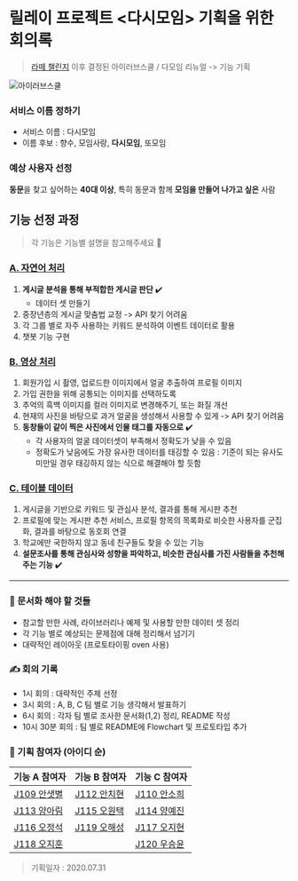 # 릴레이 프로젝트 <다시모임> 기획을 위한 회의록

> [라떼 챌린지](https://github.com/boostcamp-2020/relay_04/blob/master/planning/Latte_challenge.md) 이후 결정된 아이러브스쿨 / 다모임 리뉴얼 -> 기능 기획

![아이러브스쿨](https://user-images.githubusercontent.com/43198553/89040405-b2f59380-d37e-11ea-98d9-496d045f6228.png)

### 서비스 이름 정하기
- 서비스 이름 : 다시모임
- 이름 후보 : 향수, 모임사랑, **다시모임**, 또모임

### 예상 사용자 선정
**동문**을 찾고 싶어하는 **40대 이상**, 특히 동문과 함께 **모임을 만들어 나가고 싶은** 사람


## 기능 선정 과정
> 각 기능은 기능별 설명을 참고해주세요 🙌

### [A. 자연어 처리](https://github.com/boostcamp-2020/relay_04/blob/master/planning/Feature_A.md)
1. **게시글 분석을 통해 부적합한 게시글 판단** ✔️
    - 데이터 셋 만들기
2. 중장년층의 게시글 맞춤법 교정 -> API 찾기 어려움
3. 각 그룹 별로 자주 사용하는 키워드 분석하여 이벤트 데이터로 활용
4. 챗봇 기능 구현


### [B. 영상 처리](https://github.com/boostcamp-2020/relay_04/blob/master/planning/Feature_B.md)
1. 회원가입 시 촬영, 업로드한 이미지에서 얼굴 추출하여 프로필 이미지
2. 가입 권한을 위해 공통되는 이미지를 선택하도록
3. 추억의 흑백 이미지를 컬러 이미지로 변경해주기, 또는 화질 개선
4. 현재의 사진을 바탕으로 과거 얼굴을 생성해서 사용할 수 있게 -> API 찾기 어려움
5. **동창들이 같이 찍은 사진에서 인물 태그를 자동으로** ✔️
    - 각 사용자의 얼굴 데이터셋이 부족해서 정확도가 낮을 수 있음
    - 정확도가 낮음에도 가장 유사한 데이터를 태깅할 수 있음 : 기준이 되는 유사도 미만일 경우 태깅하지 않는 식으로 해결해야 할 듯함
                                     
### [C. 테이블 데이터](https://github.com/boostcamp-2020/relay_04/blob/master/planning/Feature_C.md)
1. 게시글을 기반으로 키워드 및 관심사 분석, 결과를 통해 게시판 추천
2. 프로필에 맞는 게시판 추천 서비스, 프로필 항목의 목록화로 비슷한 사용자를 군집화, 결과를 바탕으로 동호회 연결
3. 학교에만 국한하지 않고 동네 친구들도 찾을 수 있는 기능
4. **설문조사를 통해 관심사와 성향을 파악하고, 비슷한 관심사를 가진 사람들을 추천해주는 기능** ✔️

---

### 📃 문서화 해야 할 것들
- 참고할 만한 사례, 라이브러리나 예제 및 사용할 만한 데이터 셋 정리
- 각 기능 별로 예상되는 문제점에 대해 정리해서 넘기기
- 대략적인 레이아웃 (프로토타이핑 oven 사용)

### ✍️ 회의 기록
- 1시 회의 : 대략적인 주제 선정
- 3시 회의 : A, B, C 팀 별로 기능 생각해서 발표하기
- 6시 회의 : 각자 팀 별로 조사한 문서화(1,2) 정리, README 작성
- 10시 30분 회의 : 팀 별로 README에 Flowchart 및 프로토타입 추가

### 👥 기획 참여자 (아이디 순)

기능 A 참여자 | 기능 B 참여자 | 기능 C 참여자
--- | --- | --- |
[J109 안샛별](https://github.com/sbyeol3) | [J112 안치현](https://github.com/enhakkore) | [J110 안소희](https://github.com/ahnsoheee)
[J113 양아림](https://github.com/ahrimy) | [J115 오원택](https://github.com/dotaku1992) | [J114 양예진](https://github.com/yejineee)
[J116 오정석](https://github.com/o-star) | [J119 오해성](https://github.com/ohsolution) | [J117 오지현](https://github.com/joh16)
[J118 오지훈](https://github.com/hoo00nn) | | [J120 우승윤](https://github.com/woosy0308)

> 기획일자 : 2020.07.31